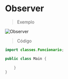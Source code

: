 # Observer

>Exemplo

![Observer](https://github.com/RebecaGama/Bertoti/assets/102360635/7edf4f8a-45a0-44e1-97ff-07abe51bde2c)

>Código

```java
import classes.Funcionario;

public class Main {
    
    }
}
```
